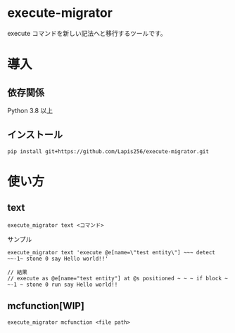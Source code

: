 # execute-migrator
execute コマンドを新しい記法へと移行するツールです。

# 導入
## 依存関係
Python 3.8 以上

## インストール
```
pip install git+https://github.com/Lapis256/execute-migrator.git
```

# 使い方
## text
```
execute_migrator text <コマンド>
```
サンプル
```
execute_migrator text 'execute @e[name=\"test entity\"] ~~~ detect ~~-1~ stone 0 say Hello world!!'

// 結果
// execute as @e[name="test entity"] at @s positioned ~ ~ ~ if block ~ ~-1 ~ stone 0 run say Hello world!!
```

## mcfunction[WIP]
```
execute_migrator mcfunction <file path>
```
